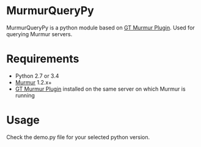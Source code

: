 # MurmurQueryPy
MurmurQueryPy is a python module based on [GT Murmur Plugin](http://www.gametracker.com/downloads/gtmurmurplugin.php). Used for querying Murmur servers.

# Requirements
* Python 2.7 or 3.4
* [Murmur](http://mumble.sourceforge.net/) 1.2.x+
* [GT Murmur Plugin](http://www.gametracker.com/downloads/gtmurmurplugin.php) installed on the same server on which Murmur is running

# Usage
Check the demo.py file for your selected python version.
